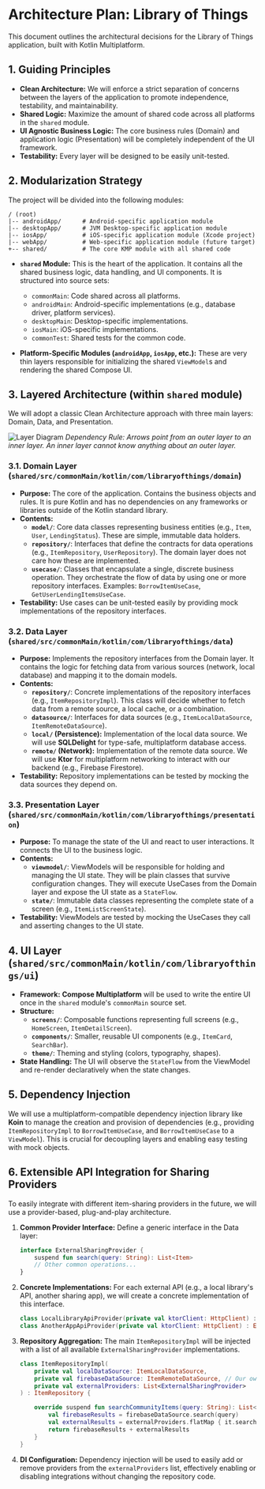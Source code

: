# Architecture Plan: Library of Things

This document outlines the architectural decisions for the Library of Things application, built with Kotlin Multiplatform.

## 1. Guiding Principles

*   **Clean Architecture:** We will enforce a strict separation of concerns between the layers of the application to promote independence, testability, and maintainability.
*   **Shared Logic:** Maximize the amount of shared code across all platforms in the `shared` module.
*   **UI Agnostic Business Logic:** The core business rules (Domain) and application logic (Presentation) will be completely independent of the UI framework.
*   **Testability:** Every layer will be designed to be easily unit-tested.

## 2. Modularization Strategy

The project will be divided into the following modules:

```
/ (root)
|-- androidApp/      # Android-specific application module
|-- desktopApp/      # JVM Desktop-specific application module
|-- iosApp/          # iOS-specific application module (Xcode project)
|-- webApp/          # Web-specific application module (future target)
+-- shared/          # The core KMP module with all shared code
```

*   **`shared` Module:** This is the heart of the application. It contains all the shared business logic, data handling, and UI components. It is structured into source sets:
    *   `commonMain`: Code shared across all platforms.
    *   `androidMain`: Android-specific implementations (e.g., database driver, platform services).
    *   `desktopMain`: Desktop-specific implementations.
    *   `iosMain`: iOS-specific implementations.
    *   `commonTest`: Shared tests for the common code.

*   **Platform-Specific Modules (`androidApp`, `iosApp`, etc.):** These are very thin layers responsible for initializing the shared `ViewModel`s and rendering the shared Compose UI.

## 3. Layered Architecture (within `shared` module)

We will adopt a classic Clean Architecture approach with three main layers: Domain, Data, and Presentation.

![Layer Diagram](https://i.imgur.com/v9zHnQ8.png) 
*Dependency Rule: Arrows point from an outer layer to an inner layer. An inner layer cannot know anything about an outer layer.*

### 3.1. Domain Layer (`shared/src/commonMain/kotlin/com/libraryofthings/domain`)

*   **Purpose:** The core of the application. Contains the business objects and rules. It is pure Kotlin and has no dependencies on any frameworks or libraries outside of the Kotlin standard library.
*   **Contents:**
    *   **`model/`**: Core data classes representing business entities (e.g., `Item`, `User`, `LendingStatus`). These are simple, immutable data holders.
    *   **`repository/`**: Interfaces that define the contracts for data operations (e.g., `ItemRepository`, `UserRepository`). The domain layer does not care how these are implemented.
    *   **`usecase/`**: Classes that encapsulate a single, discrete business operation. They orchestrate the flow of data by using one or more repository interfaces. Examples: `BorrowItemUseCase`, `GetUserLendingItemsUseCase`.
*   **Testability:** Use cases can be unit-tested easily by providing mock implementations of the repository interfaces.

### 3.2. Data Layer (`shared/src/commonMain/kotlin/com/libraryofthings/data`)

*   **Purpose:** Implements the repository interfaces from the Domain layer. It contains the logic for fetching data from various sources (network, local database) and mapping it to the domain models.
*   **Contents:**
    *   **`repository/`**: Concrete implementations of the repository interfaces (e.g., `ItemRepositoryImpl`). This class will decide whether to fetch data from a remote source, a local cache, or a combination.
    *   **`datasource/`**: Interfaces for data sources (e.g., `ItemLocalDataSource`, `ItemRemoteDataSource`).
    *   **`local/` (Persistence):** Implementation of the local data source. We will use **SQLDelight** for type-safe, multiplatform database access.
    *   **`remote/` (Network):** Implementation of the remote data source. We will use **Ktor** for multiplatform networking to interact with our backend (e.g., Firebase Firestore).
*   **Testability:** Repository implementations can be tested by mocking the data sources they depend on.

### 3.3. Presentation Layer (`shared/src/commonMain/kotlin/com/libraryofthings/presentation`)

*   **Purpose:** To manage the state of the UI and react to user interactions. It connects the UI to the business logic.
*   **Contents:**
    *   **`viewmodel/`**: ViewModels will be responsible for holding and managing the UI state. They will be plain classes that survive configuration changes. They will execute UseCases from the Domain layer and expose the UI state as a `StateFlow`.
    *   **`state/`**: Immutable data classes representing the complete state of a screen (e.g., `ItemListScreenState`).
*   **Testability:** ViewModels are tested by mocking the UseCases they call and asserting changes to the UI state.

## 4. UI Layer (`shared/src/commonMain/kotlin/com/libraryofthings/ui`)

*   **Framework:** **Compose Multiplatform** will be used to write the entire UI once in the `shared` module's `commonMain` source set.
*   **Structure:**
    *   **`screens/`**: Composable functions representing full screens (e.g., `HomeScreen`, `ItemDetailScreen`).
    *   **`components/`**: Smaller, reusable UI components (e.g., `ItemCard`, `SearchBar`).
    *   **`theme/`**: Theming and styling (colors, typography, shapes).
*   **State Handling:** The UI will observe the `StateFlow` from the ViewModel and re-render declaratively when the state changes.

## 5. Dependency Injection

We will use a multiplatform-compatible dependency injection library like **Koin** to manage the creation and provision of dependencies (e.g., providing `ItemRepositoryImpl` to `BorrowItemUseCase`, and `BorrowItemUseCase` to a `ViewModel`). This is crucial for decoupling layers and enabling easy testing with mock objects.

## 6. Extensible API Integration for Sharing Providers

To easily integrate with different item-sharing providers in the future, we will use a provider-based, plug-and-play architecture.

1.  **Common Provider Interface:** Define a generic interface in the Data layer:
    ```kotlin
    interface ExternalSharingProvider {
        suspend fun search(query: String): List<Item>
        // Other common operations...
    }
    ```
2.  **Concrete Implementations:** For each external API (e.g., a local library's API, another sharing app), we will create a concrete implementation of this interface.
    ```kotlin
    class LocalLibraryApiProvider(private val ktorClient: HttpClient) : ExternalSharingProvider { ... }
    class AnotherAppApiProvider(private val ktorClient: HttpClient) : ExternalSharingProvider { ... }
    ```
3.  **Repository Aggregation:** The main `ItemRepositoryImpl` will be injected with a list of all available `ExternalSharingProvider` implementations.
    ```kotlin
    class ItemRepositoryImpl(
        private val localDataSource: ItemLocalDataSource,
        private val firebaseDataSource: ItemRemoteDataSource, // Our own backend
        private val externalProviders: List<ExternalSharingProvider>
    ) : ItemRepository {

        override suspend fun searchCommunityItems(query: String): List<Item> {
            val firebaseResults = firebaseDataSource.search(query)
            val externalResults = externalProviders.flatMap { it.search(query) }
            return firebaseResults + externalResults
        }
    }
    ```
4.  **DI Configuration:** Dependency injection will be used to easily add or remove providers from the `externalProviders` list, effectively enabling or disabling integrations without changing the repository code.
